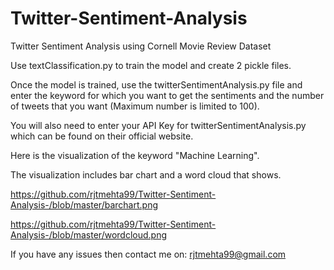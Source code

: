 # Twitter-Sentiment-Analysis
Twitter Sentiment Analysis using Cornell Movie Review Dataset

Use textClassification.py to train the model and create 2 pickle files. 


Once the model is trained, use the twitterSentimentAnalysis.py file and enter the keyword for which you want to get the sentiments and the number of tweets that you want (Maximum number is limited to 100). 


You will also need to enter your API Key for twitterSentimentAnalysis.py which can be found on their official website.

Here is the visualization of the keyword "Machine Learning". 

The visualization includes bar chart and a word cloud that shows.

https://github.com/rjtmehta99/Twitter-Sentiment-Analysis-/blob/master/barchart.png

https://github.com/rjtmehta99/Twitter-Sentiment-Analysis-/blob/master/wordcloud.png



If you have any issues then contact me on: rjtmehta99@gmail.com
